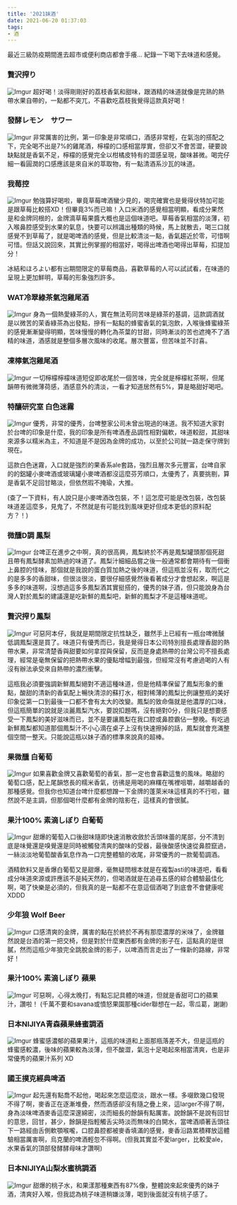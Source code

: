 ```yaml
---
title: '2021妹酒'
date: 2021-06-20 01:37:03
tags:
- 酒
---
```


最近三級防疫期間進去超市或便利商店都會手癢...
紀錄一下喝下去味道和感覺。

### 贅沢搾り
![Imgur](https://i.imgur.com/vBRYn5Rl.jpg)
超好喝！淡得剛剛好的荔枝香氣和甜味，跟酒精的味道就像是完熟的熱帶水果自帶的，一點都不突兀，不喜歡吃荔枝我覺得這款真好喝！


### 發酵レモン　サワー
![Imgur](https://i.imgur.com/OiVGeIPl.jpg)
非常厲害的比例，第一印象是非常順口，酒感非常輕，在氣泡的搭配之下，完全喝不出是7%的雞尾酒，檸檬的口感相當厚實，但卻又不會苦澀，硬要說缺點就是香氣不足，檸檬的感覺完全以柑橘皮特有的澀感呈現，酸味甚微。喝完仔細一看圓潤的口感應該是來自米的萃取物，有一點清酒系沙瓦的味道。


### 我莓控
![Imgur](https://i.imgur.com/rV3oSUil.jpg)
勉強算好喝啦，畢竟草莓啤酒蠻少見的，喝完確實也是覺得伏特加可能是跟草莓比較搭XD！但畢竟3%而已嘛！入口米酒的感覺相當明顯，看成分果然是和金牌同根的，金牌滴草莓果醬大概也是這個味道吧。草莓香氣相當的淡薄，初入喉鼻腔感受到水果的氣息，快要可以辨識出種類的時候，馬上就散去，喝三口就感覺不到草莓了，就是喝啤酒的感覺，但是比較清淡一點，香氣趨近於零，可惜啊可惜。但話又說回來，其實比例掌握的相當好，喝得出啤酒也喝得出草莓，扣提加分！

冰結和ほろよい都有出期間限定的草莓商品，喜歡草莓的人可以試試看，在味道的呈現上更加鮮明，草莓的形象強烈許多。


### WAT冷翠綠茶氣泡雞尾酒
![Imgur](https://i.imgur.com/kMGqAAjl.jpg)
身為一個熱愛綠茶的人，實在無法苟同苦味是綠茶的基調，這款調酒就是以微苦的茉香綠茶為出發點，摻有一點點的蜂蜜香氣的氣泡飲，入喉後蜂蜜綠茶的感覺漸漸變得明顯，苦味慢慢的轉化為茶葉的甘甜，同時漸淡的苦也遮掩不了酒精的味道，酒感就是整個多層次風味的收尾。層次豐富，但苦味並不討喜。


### 凍檸氣泡雞尾酒
![Imgur](https://i.imgur.com/NJiu5Psl.jpg)
一切檸檬檸檬味道短促即收尾於一個苦味，完全就是檸檬紅茶啊，但尾韻帶有微微薄荷感，酒感意外的清淡，一看才知道居然有5%，算是略甜好喝吧。


### 特釀研究室 白色迷霧
![Imgur](https://i.imgur.com/s9a7IfLl.jpg)
優秀，非常的優秀，台啤整家公司未曾出現過的味道。我不知道大家對於台啤的印象是什麼，我的印象是所有啤酒產品調性相對偏軟，味道較甜，其甜味來源多以糯米為主，不知道是不是因為金牌的成功，以至於公司就一路走保守牌到現在。

這款白色迷霧，入口就是強烈的果香系ale套路，強烈且層次多元豐富，台啤自家的的鋁罐小麥啤酒或玻璃罐小麥啤酒都沒這麼芬芳順口，太優秀了，真要挑剔，算是香氣不足回甘略淡，但依然瑕不掩瑜，大推。

(查了一下資料，有人說只是小麥啤酒改包裝，不！這怎麼可能是改包裝，改包裝味道差這麼多，見鬼了，不然就是有可能找到風味更好但成本更低的原料配方？！)


### 微醺D調 鳳梨
![Imgur](https://i.imgur.com/GPCyUkwl.jpg)
台啤正在進步之中啊，真的很高興，鳳梨終於不再是鳳梨罐頭那個死甜且帶有鳳梨酵素加熱過的味道了。鳳梨汁細細品嘗之後一般通常都會期待有一個衝上鼻腔的怪味，那個就是我說的蛋白質加熱之後的味道，但這瓶並沒有，取而代之的是多多的香甜味，但很淡很淡，要很仔細感覺然後看著成分才會想起來，啊這是多多的味道啊，沒想過這多多鳳梨酒其實挺搭的，優秀的妹子酒，但只能說身為台灣人對於鳳梨的建議還是吃新鮮的鳳梨吧，新鮮的鳳梨才不是這種味道呢。


### 贅沢搾り鳳梨
![Imgur](https://i.imgur.com/EskN7V4l.jpg)
可惡阿本仔，我就是期間限定抗性缺乏，雖然手上已經有一瓶台啤微醺低調鳳梨還是買了。味道只有優秀而已，我是覺得日本公司特別擅長處理香甜的熱帶水果，非常清楚香與甜要如何拿捏與保留，反而是身處熱帶的台灣公司不擅長處理，經常是毫無保留的把熱帶水果的優點增幅到最強，但經常沒有考慮過喝的人有沒有辦法承受來自熱帶的濃烈衝擊。

這瓶我必須要強調新鮮鳳梨絕對不適這種味道，但是他精準保留了鳳梨形象的重點，酸甜的清新的香氣配上暢快清涼的蘇打水，相對稀薄的鳳梨比例讓整瓶的美好印象從第一口到最後一口都不會有太大的改變。鳳梨的致命傷就是他濃厚的口味，但這瓶簡單的說就是淡麗鳳梨汽水，要說扣題嗎，沒有絕對0分，但我只是想要感受一下鳳梨的美好滋味而已，並不是要讓鳳梨在我口腔或鼻腔霸佔一整晚。有吃過新鮮鳳梨都知道那個鳳梨汁不小心滴在桌子上沒有快速擦掉的話，鳳梨就會充滿整個空間一整天。只能說這瓶以妹子酒的標準來說真的超棒。


### 果微醺 白葡萄
![Imgur](https://i.imgur.com/FgeYYsFl.jpg)
如果喜歡金牌又喜歡葡萄的香氣，那一定也會喜歡這隻的風味。略甜的葡萄口感，配上尾韻悠長的糯米香氣，彷彿是用喝的麻糬在嘴裡咀嚼，越嚼越香的那種感覺。但我你也知道台啤什麼都想蹭一下金牌的蓬萊米味這樣真的不行啦，雖然說不是主調，但那個喝什麼都有金牌的陰影在，這樣真的會很膩。


### 果汁100% 素滴しぼり 白葡萄
![Imgur](https://i.imgur.com/xBUBggTl.jpg)
甜爆的葡萄入口後甜味隨即快速消散收斂於舌頭味蕾的尾部，分不清到底是味覺還是嗅覺還是同時被觸發清爽的酸味的受器，最後酸感快速從鼻腔竄過，一絲淡淡地葡萄酸香氣息作為一口完整體驗的收尾，非常優秀的一款葡萄調酒。

酒精飲料又是香爆白葡萄又是甜爆，毫無疑問根本就是在複製asti的味道吧，看看成分味道來源或許應該不是純天然的，但喝酒就是在追尋五感的綜合體驗最佳化啊，喝了快樂是必須的，但我真的是一點都不在意這個酒喝了到底會不會健康呢XDDD

### 少年狼 Wolf Beer
![Imgur](https://i.imgur.com/4NIPGGgl.jpg)
口感清爽的金牌，厲害的點在於終於不再有那麼濃厚的米味了，金牌雖然說是台酒的第一把交椅，但是對於什麼東西都有金牌的影子在，這點真的是很膩，然而這瓶少年狼完全跳脫金牌的影子，以啤酒而言走出了一條新的路線，非常好！

### 果汁100% 素滴しぼり 蘋果
![Imgur](https://i.imgur.com/C5YJpPyl.jpg)
可惡啊，心得太晚打，有點忘記具體的味道，但就是香甜可口的蘋果汁，讚啦！ (千萬不要和savana或憤怒果園那種cider聯想在一起，零瓜葛，謝謝)

### 日本NIJIYA青森蘋果蜂蜜調酒
![Imgur](https://i.imgur.com/SYjS96Bl.jpg)
蜂蜜感濃郁的蘋果果汁，這瓶的味道和上面那瓶落差不大，但是這瓶的蜂蜜感較濃，後味的蘋果較為淡薄，但不酸澀，氣泡十足喝起來相當清爽，也是非常優秀的蘋果汁系列 XD

### 國王撲克經典啤酒
![Imgur](https://i.imgur.com/rPvxLv3l.jpg)
起先還有點喬不起他，喝起來怎麼這麼淡，跟水一樣。多啜飲幾口發現不得了啊，麥香正在逐漸堆疊，然而酒感卻沒有隨之疊上來，這larger不得了啊，身為淡味啤酒麥香這麼深邃綿密，淡而細長的餘韻有點厲害。說餘韻不是說有回甘的意思，回甘，甚少，餘韻是指輕觸舌尖時淡而無味的白開水，當啤酒順著舌頭往下一路經由舌側軟顎喉嚨，口腔鼻腔都被麥香填滿的感覺，麥香沿路累積釋放這體驗相當厲害啊，烏克蘭的啤酒輕忽不得啊。(但我其實並不愛larger，比較愛ale，水果香氣的頂部發酵酵母味才讚啊)

### 日本NIJIYA山梨水蜜桃調酒
![Imgur](https://i.imgur.com/AmKAANal.jpg)
甜爆的桃子水，和果漾那種東西有87%像，整體說來起來優秀的妹子酒，清爽好入喉，但我認為桃子味道稍嫌淡薄，喝到後面就沒有桃子感了。
